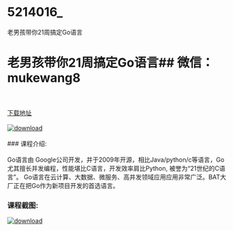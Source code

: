 # 5214016_
老男孩带你21周搞定Go语言
# 老男孩带你21周搞定Go语言## 微信：mukewang8
<br/></br>[下载地址](http://www.36tz.cn/article/5214016 "下载地址")
<br/></br>[![download](http://36tz.cn/muke_img/2020_06_1-96-300x210.png "下载地址")](http://www.36tz.cn/article/5214016 "下载地址")
<br/></br>### 课程介绍:<br/></br>Go语言由 Google公司开发，并于2009年开源，相比Java/python/c等语言，Go尤其擅长并发编程，性能堪比C语言，开发效率肩比Python, 被誉为“21世纪的C语言”。
Go语言在云计算、大数据、微服务、高并发领域应用应用非常广泛。BAT大厂正在把Go作为新项目开发的首选语言。

### 课程截图:
[![download](http://36tz.cn/muke_img/2020_06_2-108.png "下载地址")](http://www.36tz.cn/article/5214016 "下载地址")
